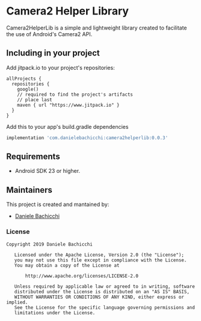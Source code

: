 # Camera2 Helper Library

Camera2HelperLib is a simple and lightweight library created to facilitate the use of Android's Camera2 API.

## Including in your project
Add jitpack.io to your project's repositories:


```
allProjects {
  repositories {
    google() 
    // required to find the project's artifacts
    // place last
    maven { url "https://www.jitpack.io" }
  }
}
```

Add this to your app's build.gradle dependencies

```gradle
implementation 'com.danielebachicchi:camera2helperlib:0.0.3'
```

## Requirements
* Android SDK 23 or higher.

## Maintainers
This project is created and mantained by:
* [Daniele Bachicchi](http://github.com/badge87)

### License

```
Copyright 2019 Daniele Bachicchi

   Licensed under the Apache License, Version 2.0 (the "License");
   you may not use this file except in compliance with the License.
   You may obtain a copy of the License at

       http://www.apache.org/licenses/LICENSE-2.0

   Unless required by applicable law or agreed to in writing, software
   distributed under the License is distributed on an "AS IS" BASIS,
   WITHOUT WARRANTIES OR CONDITIONS OF ANY KIND, either express or implied.
   See the License for the specific language governing permissions and
   limitations under the License.
```